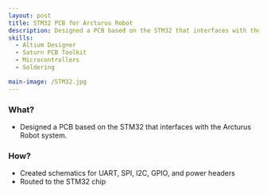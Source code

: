 ```yaml
---
layout: post
title: STM32 PCB for Arcturus Robot
description: Designed a PCB based on the STM32 that interfaces with the Arcturus Robot system.
skills: 
  - Altium Designer
  - Saturn PCB Toolkit
  - Microcontrollers
  - Soldering

main-image: /STM32.jpg
---
```


### **What?**
 - Designed a PCB based on the STM32 that interfaces with the Arcturus Robot system.

### **How?**
- Created schematics for UART, SPI, I2C, GPIO, and power headers
- Routed to the STM32 chip


<!-- <br>

{% include image-gallery.html images="AltiumPic.jpg" height="500" %} -->
